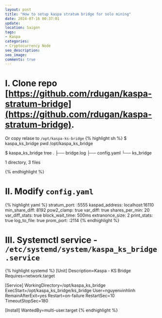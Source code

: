 ```yaml
---
layout: post
title: "How to setup kaspa stratum bridge for solo mining"
date: 2024-07-16 00:37:01
update:
location: Saigon
tags:
- Kaspa
categories:
- Cryptocurrency Node
seo_description:
seo_image:
comments: true
---
```


# I. Clone repo [https://github.com/rdugan/kaspa-stratum-bridge](https://github.com/rdugan/kaspa-stratum-bridge).

Or copy relase to `/opt/kaspa-ks-bridge`
{% highlight sh %}
$  kaspa_ks_bridge pwd
/opt/kaspa_ks_bridge

$  kaspa_ks_bridge tree
.
├── bridge.log
├── config.yaml
└── ks_bridge

1 directory, 3 files

{% endhighlight %}

# II. Modify `config.yaml`
{% highlight yaml %}
stratum_port: :5555
kaspad_address: localhost:16110
min_share_diff: 8192
pow2_clamp: true
var_diff: true
shares_per_min: 20
var_diff_stats: true
block_wait_time: 500ms
extranonce_size: 2
print_stats: true
log_to_file: true
prom_port: :2114
{% endhighlight %}

# III. Systemctl service - `/etc/systemd/system/kaspa_ks_bridge.service`
{% highlight systemd %}
[Unit]
Description=Kaspa - KS Bridge
Requires=network.target

[Service]
WorkingDirectory=/opt/kaspa_ks_bridge
ExecStart=/opt/kaspa_ks_bridge/ks_bridge
User=nguyenvinhlinh
RemainAfterExit=yes
Restart=on-failure
RestartSec=10
TimeoutStopSec=180

[Install]
WantedBy=multi-user.target
{% endhighlight %}
